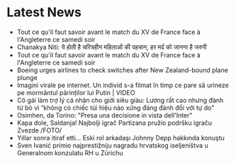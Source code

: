 # Latest News
-  Tout ce qu'il faut savoir avant le match du XV de France face à l'Angleterre ce samedi soir
-  Chanakya Niti: ये होती है चरित्रहीन महिलाओं की पहचान, हर मर्द को जानना है जरुरी
-  Tout ce qu'il faut savoir avant le match du XV de France face à l'Angleterre ce samedi soir
-  Boeing urges airlines to check switches after New Zealand-bound plane plunge
-  Imagini virale pe internet. Un individ s-a filmat în timp ce pare să urineze pe mormântul părinților lui Putin | VIDEO
-  Cô gái làm trợ lý cá nhân cho giới siêu giàu: Lương rất cao nhưng đành từ bỏ vì “không có chiếc túi hiệu nào xứng đáng đánh đổi với tự do"
-  Osimhen, da Torino: "Presa una decisione in vista dell'Inter"
-  Kapa dole, Saldanja! Najbolji igrač Partizana pružio podršku igraču Zvezde /FOTO/
-  Yıllar sonra itiraf etti... Eski rol arkadaşı Johnny Depp hakkında konuştu
-  Sven Ivanić primio najprestižniju nagradu hrvatskog iseljeništva u Generalnom konzulatu RH u Zürichu
